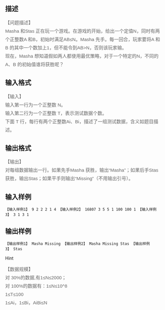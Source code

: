 ## 描述

<p><span style="color: rgb(102, 102, 102); font-family: 'LiSong Pro', Helvetica, Arial, sans-serif; font-size: 15px; line-height: 27px;">【问题描述】</span><br style="color: rgb(102, 102, 102); font-family: 'LiSong Pro', Helvetica, Arial, sans-serif; font-size: 15px; line-height: 27px;" /> <span style="color: rgb(102, 102, 102); font-family: 'LiSong Pro', Helvetica, Arial, sans-serif; font-size: 15px; line-height: 27px;">Masha 和Stas 正在玩一个游戏。在游戏的开始，给出一个定值N，同时有两个正整数A 和B，初始时满足AB≤N。Masha 先手。每一回合，玩家要将A 和B 的其中一个数加上1，但不能令到AB>N，否则该玩家输。</span><br style="color: rgb(102, 102, 102); font-family: 'LiSong Pro', Helvetica, Arial, sans-serif; font-size: 15px; line-height: 27px;" /> <span style="color: rgb(102, 102, 102); font-family: 'LiSong Pro', Helvetica, Arial, sans-serif; font-size: 15px; line-height: 27px;">现在，Masha 想知道假如两人都使用最优策略，对于一个特定的N，不同的A、B 的初始值谁将获胜呢？</span></p> <p></p> <p></p>

## 输入格式

<p><span style="color: rgb(102, 102, 102); font-family: 'LiSong Pro', Helvetica, Arial, sans-serif; font-size: 15px; line-height: 27px;">【输入】</span><br style="color: rgb(102, 102, 102); font-family: 'LiSong Pro', Helvetica, Arial, sans-serif; font-size: 15px; line-height: 27px;" /> <span style="color: rgb(102, 102, 102); font-family: 'LiSong Pro', Helvetica, Arial, sans-serif; font-size: 15px; line-height: 27px;">输入第一行为一个正整数 N。</span><br style="color: rgb(102, 102, 102); font-family: 'LiSong Pro', Helvetica, Arial, sans-serif; font-size: 15px; line-height: 27px;" /> <span style="color: rgb(102, 102, 102); font-family: 'LiSong Pro', Helvetica, Arial, sans-serif; font-size: 15px; line-height: 27px;">输入第二行为一个正整数 T，表示测试数据个数。</span><br style="color: rgb(102, 102, 102); font-family: 'LiSong Pro', Helvetica, Arial, sans-serif; font-size: 15px; line-height: 27px;" /> <span style="color: rgb(102, 102, 102); font-family: 'LiSong Pro', Helvetica, Arial, sans-serif; font-size: 15px; line-height: 27px;">下面 T 行，每行有两个正整数Ai、Bi，描述了一组测试数据<Ai,Bi,N>，含义如题目描述。</span></p> <p></p>

## 输出格式

<p><span style="color: rgb(102, 102, 102); font-family: 'LiSong Pro', Helvetica, Arial, sans-serif; font-size: 15px; line-height: 27px;">【输出】</span><br style="color: rgb(102, 102, 102); font-family: 'LiSong Pro', Helvetica, Arial, sans-serif; font-size: 15px; line-height: 27px;" /> <span style="color: rgb(102, 102, 102); font-family: 'LiSong Pro', Helvetica, Arial, sans-serif; font-size: 15px; line-height: 27px;">对每组数据输出一行。如果先手Masha 获胜，输出“Masha”；如果后手Stas 获胜，输出Stas；如果平手则输出“Missing”（不用输出引号）。</span></p> <p></p> <p></p>

## 输入样例

```plaintext
【输入样例1】 9 2 2 2 1 4 【输入样例2】 16807 3 5 5 1 100 100 1 【输入样例3】 3 1 3 1 
```

## 输出样例

```plaintext
【输出样例1】 Masha Missing 【输出样例2】 Masha Missing Stas 【输出样例3】 Stas 
```

Hint

<p><span style="color: rgb(102, 102, 102); font-family: 'LiSong Pro', Helvetica, Arial, sans-serif; font-size: 15px; line-height: 27px;">【数据规模】</span><br style="color: rgb(102, 102, 102); font-family: 'LiSong Pro', Helvetica, Arial, sans-serif; font-size: 15px; line-height: 27px;" /> <span style="color: rgb(102, 102, 102); font-family: 'LiSong Pro', Helvetica, Arial, sans-serif; font-size: 15px; line-height: 27px;">对 30%的数据,有1≤N≤2000；</span><br style="color: rgb(102, 102, 102); font-family: 'LiSong Pro', Helvetica, Arial, sans-serif; font-size: 15px; line-height: 27px;" /> <span style="color: rgb(102, 102, 102); font-family: 'LiSong Pro', Helvetica, Arial, sans-serif; font-size: 15px; line-height: 27px;">对 100%的数据有：1≤N≤10^8</span><br style="color: rgb(102, 102, 102); font-family: 'LiSong Pro', Helvetica, Arial, sans-serif; font-size: 15px; line-height: 27px;" /> <span style="color: rgb(102, 102, 102); font-family: 'LiSong Pro', Helvetica, Arial, sans-serif; font-size: 15px; line-height: 27px;">1≤T≤100</span><br style="color: rgb(102, 102, 102); font-family: 'LiSong Pro', Helvetica, Arial, sans-serif; font-size: 15px; line-height: 27px;" /> <span style="color: rgb(102, 102, 102); font-family: 'LiSong Pro', Helvetica, Arial, sans-serif; font-size: 15px; line-height: 27px;">1≤Ai，1≤Bi，AiBi≤N</span></p> <p></p> <p></p>



 

